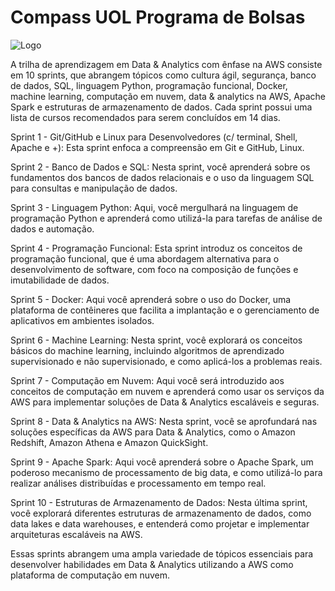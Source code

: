 # Compass UOL Programa de Bolsas

![Logo](https://upload.wikimedia.org/wikipedia/commons/4/45/Logo_CompassoUOL_Positivo.png)


A trilha de aprendizagem em Data & Analytics com ênfase na AWS consiste em 10 sprints, que abrangem tópicos como cultura ágil, segurança, banco de dados, SQL, linguagem Python, programação funcional, Docker, machine learning, computação em nuvem, data & analytics na AWS, Apache Spark e estruturas de armazenamento de dados. Cada sprint possui uma lista de cursos recomendados para serem concluídos em 14 dias.

Sprint 1 - Git/GitHub e Linux para Desenvolvedores (c/ terminal, Shell, Apache e +): Esta sprint enfoca a compreensão em Git e GitHub, Linux.

Sprint 2 - Banco de Dados e SQL: Nesta sprint, você aprenderá sobre os fundamentos dos bancos de dados relacionais e o uso da linguagem SQL para consultas e manipulação de dados.

Sprint 3 - Linguagem Python: Aqui, você mergulhará na linguagem de programação Python e aprenderá como utilizá-la para tarefas de análise de dados e automação.

Sprint 4 - Programação Funcional: Esta sprint introduz os conceitos de programação funcional, que é uma abordagem alternativa para o desenvolvimento de software, com foco na composição de funções e imutabilidade de dados.

Sprint 5 - Docker: Aqui você aprenderá sobre o uso do Docker, uma plataforma de contêineres que facilita a implantação e o gerenciamento de aplicativos em ambientes isolados.

Sprint 6 - Machine Learning: Nesta sprint, você explorará os conceitos básicos do machine learning, incluindo algoritmos de aprendizado supervisionado e não supervisionado, e como aplicá-los a problemas reais.

Sprint 7 - Computação em Nuvem: Aqui você será introduzido aos conceitos de computação em nuvem e aprenderá como usar os serviços da AWS para implementar soluções de Data & Analytics escaláveis e seguras.

Sprint 8 - Data & Analytics na AWS: Nesta sprint, você se aprofundará nas soluções específicas da AWS para Data & Analytics, como o Amazon Redshift, Amazon Athena e Amazon QuickSight.

Sprint 9 - Apache Spark: Aqui você aprenderá sobre o Apache Spark, um poderoso mecanismo de processamento de big data, e como utilizá-lo para realizar análises distribuídas e processamento em tempo real.

Sprint 10 - Estruturas de Armazenamento de Dados: Nesta última sprint, você explorará diferentes estruturas de armazenamento de dados, como data lakes e data warehouses, e entenderá como projetar e implementar arquiteturas escaláveis na AWS.

Essas sprints abrangem uma ampla variedade de tópicos essenciais para desenvolver habilidades em Data & Analytics utilizando a AWS como plataforma de computação em nuvem.

